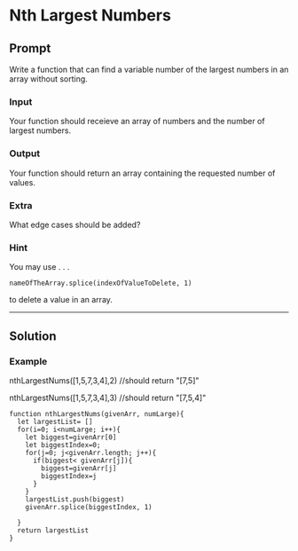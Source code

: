 # Nth Largest Numbers

## Prompt

Write a function that can find a variable number of the largest numbers in an array without sorting.

### Input

Your function should receieve an array of numbers and the number of largest numbers.

### Output

Your function should return an array containing the requested number of values.

### Extra

What edge cases should be added?

### Hint

You may use . . .

`nameOfTheArray.splice(indexOfValueToDelete, 1) `

to delete a value in an array.

---

## Solution

### Example

nthLargestNums([1,5,7,3,4],2) //should return "[7,5]"

nthLargestNums([1,5,7,3,4],3) //should return "[7,5,4]"

    function nthLargestNums(givenArr, numLarge){
      let largestList= []
      for(i=0; i<numLarge; i++){
        let biggest=givenArr[0]
        let biggestIndex=0;
        for(j=0; j<givenArr.length; j++){
          if(biggest< givenArr[j]){
            biggest=givenArr[j]
            biggestIndex=j
          }
        }
        largestList.push(biggest)
        givenArr.splice(biggestIndex, 1)

      }
      return largestList
    }
